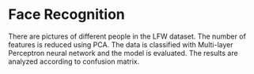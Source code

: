 # Face Recognition
There are pictures of different people in the LFW dataset. The number of features is reduced using PCA. 
The data is classified with Multi-layer Perceptron neural network and the model is evaluated. 
The results are analyzed according to confusion matrix.
